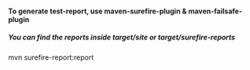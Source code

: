 #### To generate test-report, use maven-surefire-plugin & maven-failsafe-plugin
##### You can find the reports inside target/site or target/surefire-reports
mvn surefire-report:report
